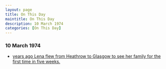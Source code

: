 ```yaml
---
layout: page
title: On This Day
maintitle: On This Day
description: 10 March 1974
categories: [On This Day]
---
```


### 10 March 1974
* [<span id="age"></span> years ago Lena flew from Heathrow to Glasgow to see her family for the first time in five weeks.](/private%20life/1974/03/10/heathrow-to-glasgow.html)

<!-- Script for calculating number of years ago -->
<script>
var dob = '19740310';
var year = Number(dob.substr(0, 4));
var month = Number(dob.substr(4, 2)) - 1;
var day = Number(dob.substr(6, 2));
var today = new Date();
var age = today.getFullYear() - year;
if (today.getMonth() < month || (today.getMonth() == month && today.getDate() < day)) {
  age--;
}
document.getElementById("age").innerHTML=age;
</script>

